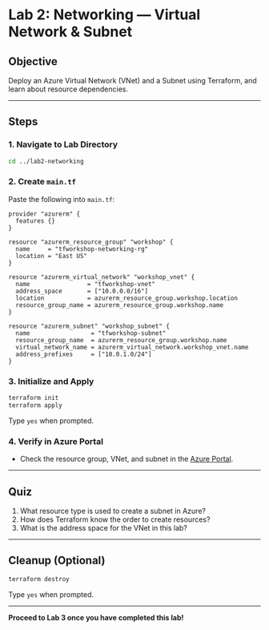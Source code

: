 # Lab 2: Networking — Virtual Network & Subnet

## Objective
Deploy an Azure Virtual Network (VNet) and a Subnet using Terraform, and learn about resource dependencies.

---

## Steps

### 1. Navigate to Lab Directory
```sh
cd ../lab2-networking
```

### 2. Create `main.tf`
Paste the following into `main.tf`:
```hcl
provider "azurerm" {
  features {}
}

resource "azurerm_resource_group" "workshop" {
  name     = "tfworkshop-networking-rg"
  location = "East US"
}

resource "azurerm_virtual_network" "workshop_vnet" {
  name                = "tfworkshop-vnet"
  address_space       = ["10.0.0.0/16"]
  location            = azurerm_resource_group.workshop.location
  resource_group_name = azurerm_resource_group.workshop.name
}

resource "azurerm_subnet" "workshop_subnet" {
  name                 = "tfworkshop-subnet"
  resource_group_name  = azurerm_resource_group.workshop.name
  virtual_network_name = azurerm_virtual_network.workshop_vnet.name
  address_prefixes     = ["10.0.1.0/24"]
}
```

### 3. Initialize and Apply
```sh
terraform init
terraform apply
```
Type `yes` when prompted.

### 4. Verify in Azure Portal
- Check the resource group, VNet, and subnet in the [Azure Portal](https://portal.azure.com/).

---

## Quiz
1. What resource type is used to create a subnet in Azure?
2. How does Terraform know the order to create resources?
3. What is the address space for the VNet in this lab?

---

## Cleanup (Optional)
```sh
terraform destroy
```
Type `yes` when prompted.

---

**Proceed to Lab 3 once you have completed this lab!**
